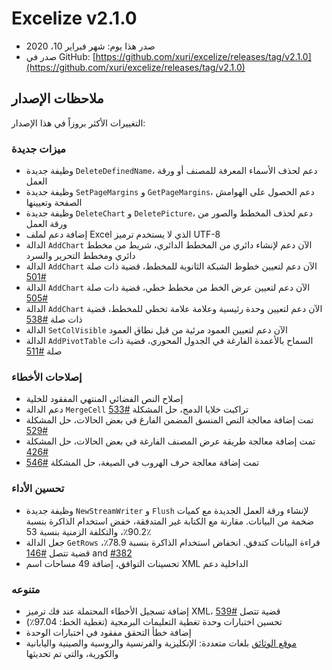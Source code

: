 # Excelize v2.1.0

* صدر هذا يوم: شهر فبراير 10، 2020
* صدر في GitHub: [https://github.com/xuri/excelize/releases/tag/v2.1.0](https://github.com/xuri/excelize/releases/tag/v2.1.0)

## ملاحظات الإصدار

التغييرات الأكثر بروزاً في هذا الإصدار:

### ميزات جديدة

* وظيفة جديدة `DeleteDefinedName`، دعم لحذف الأسماء المعرفة للمصنف أو ورقة العمل
* وظيفة جديدة `SetPageMargins` و `GetPageMargins`، دعم الحصول على الهوامش الصفحة وتعيينها
* وظيفة جديدة `DeleteChart` و `DeletePicture`، دعم لحذف المخطط والصور من ورقة العمل
* إضافة دعم لملف Excel الذي لا يستخدم ترميز UTF-8
* الدالة `AddChart` الآن دعم لإنشاء دائري من المخطط الدائري، شريط من مخطط دائري ومخطط التحرير والسرد
* الدالة `AddChart` الآن دعم لتعيين خطوط الشبكة الثانوية للمخطط، قضية ذات صلة [#501](https://github.com/xuri/excelize/issues/501)
* الدالة `AddChart` الآن دعم لتعيين عرض الخط من مخطط خطي، قضية ذات صلة [#505](https://github.com/xuri/excelize/issues/505)
* الدالة `AddChart` الآن دعم لتعيين وحدة رئيسية وعلامة علامة تخطي للمخطط، قضية ذات صلة [#538](https://github.com/xuri/excelize/issues/538)
* الدالة `SetColVisible` الآن دعم لتعيين العمود مرئية من قبل نطاق العمود
* الدالة `AddPivotTable` السماح بالأعمدة الفارغة في الجدول المحوري، قضية ذات صلة [#511](https://github.com/xuri/excelize/issues/511)

### إصلاحات الأخطاء

* إصلاح النص الفضائي المنتهي المفقود للخلية
* دعم الدالة `MergeCell` تراكبت خلايا الدمج، حل المشكلة [#533](https://github.com/xuri/excelize/issues/533)
* تمت إضافة معالجة النص المنسق المضمن الفارغ في بعض الحالات، حل المشكلة [#529](https://github.com/xuri/excelize/issues/529)
* تمت إضافة معالجة طريقة عرض المصنف الفارغة في بعض الحالات، حل المشكلة [#426](https://github.com/xuri/excelize/issues/426)
* تمت إضافة معالجة حرف الهروب في الصيغة، حل المشكلة [#546](https://github.com/xuri/excelize/issues/546)

### تحسين الأداء

* وظيفة جديدة `NewStreamWriter` و `Flush` لإنشاء ورقة العمل الجديدة مع كميات ضخمة من البيانات. مقارنة مع الكتابة غير المتدفقة، خفض استخدام الذاكرة بنسبة 90.2٪، والتكلفة الزمنية بنسبة 53٪
* جعل الدالة `GetRows` قراءة البيانات كتدفق. انخفاض استخدام الذاكرة بنسبة 78.9٪، قضية تتصل [#146](https://github.com/xuri/excelize/issues/146) and [#382](https://github.com/xuri/excelize/issues/382)
* تحسينات التوافق، إضافة 49 مساحات اسم XML الداخلية دعم

### متنوعه

* إضافة تسجيل الأخطاء المحتملة عند فك ترميز XML، قضية تتصل [#539](https://github.com/xuri/excelize/issues/539)
* تحسين اختبارات وحدة تغطية التعليمات البرمجية (تغطية الخط: 97.04٪)
* إضافة خطأ التحقق مفقود في اختبارات الوحدة
* [موقع الوثائق](https://xuri.me/excelize) بلغات متعددة: الإنكليزية والفرنسية والروسية والصينية واليابانية والكورية، والتي تم تحديثها
